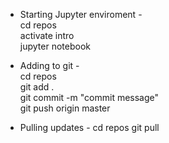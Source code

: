 - Starting Jupyter enviroment -  
cd repos  
activate intro  
jupyter notebook  

- Adding to git -   
cd repos   
git add .  
git commit -m "commit message"   
git push origin master  

- Pulling updates - 
cd repos
git pull
